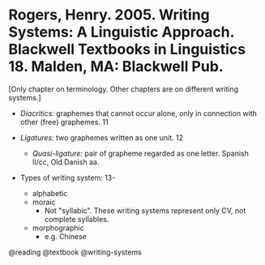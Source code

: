 # Rogers, Henry. 2005. Writing Systems: A Linguistic Approach. Blackwell Textbooks in Linguistics 18. Malden, MA: Blackwell Pub.

[Only chapter on terminology. Other chapters are on different writing systems.]

- *Diacritics:* graphemes that cannot occur alone, only in connection with other (free) graphemes. 11

- *Ligatures:* two graphemes written as one unit. 12
  - *Quasi-ligature:* pair of grapheme regarded as one letter. Spanish ll/cc, Old Danish aa.

- Types of writing system: 13-
  - alphabetic
  - moraic
    - Not "syllabic". These writing systems represent only CV, not complete syllables.
  - morphographic
    - e.g. Chinese

@reading
@textbook
@writing-systems
